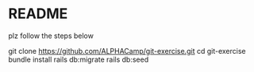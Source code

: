 # README
plz follow the steps below

git clone https://github.com/ALPHACamp/git-exercise.git
 cd git-exercise
 bundle install
 rails db:migrate
 rails db:seed
